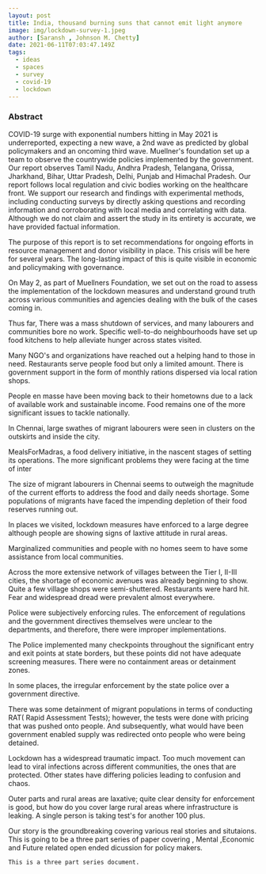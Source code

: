 ```yaml
---
layout: post
title: India, thousand burning suns that cannot emit light anymore
image: img/lockdown-survey-1.jpeg
author: [Saransh , Johnson M. Chetty]
date: 2021-06-11T07:03:47.149Z
tags:
  - ideas
  - spaces
  - survey
  - covid-19
  - lockdown
---
```


### Abstract

COVID-19 surge with exponential numbers hitting in May 2021 is underreported, expecting a new wave, a 2nd wave as predicted by global policymakers and an oncoming third wave. Muellner's foundation set up a team to observe the countrywide policies implemented by the government. Our report observes Tamil Nadu, Andhra Pradesh, Telangana, Orissa, Jharkhand, Bihar, Uttar Pradesh, Delhi, Punjab and Himachal Pradesh. Our report follows local regulation and civic bodies working on the healthcare front. We support our research and findings with experimental methods, including conducting surveys by directly asking questions and recording information and corroborating with local media and correlating with data. Although we do not claim and assert the study in its entirety is accurate, we have provided factual information. 

The purpose of this report is to set recommendations for ongoing efforts in resource management and donor visibility in place. This crisis will be here for several years. The long-lasting impact of this is quite visible in economic and policymaking with governance.

On May 2, as part of Muellners Foundation, we set out on the road to assess the implementation of the lockdown measures and understand ground truth across various communities and agencies dealing with the bulk of the cases coming in. 

Thus far, There was a mass shutdown of services, and many labourers and communities bore no work. Specific well-to-do neighbourhoods have set up food kitchens to help alleviate hunger across states visited. 

Many NGO's and organizations have reached out a helping hand to those in need. Restaurants serve people food but only a limited amount. There is government support in the form of monthly rations dispersed via local ration shops.

People en masse have been moving back to their hometowns due to a lack of available work and sustainable income.  Food remains one of the more significant issues to tackle nationally. 

In Chennai, large swathes of migrant labourers were seen in clusters on the outskirts and inside the city.

MealsForMadras, a food delivery initiative, in the nascent stages of setting its operations. The more significant problems they were facing at the time of inter

The size of migrant labourers in Chennai seems to outweigh the magnitude of the current efforts to address the food and daily needs shortage.  Some populations of migrants have faced the impending depletion of their food reserves running out. 

In places we visited, lockdown measures have enforced to a large degree although people are showing signs of laxtive attitude in rural areas. 

Marginalized communities and people with no homes seem to have some assistance from local communities.

Across the more extensive network of villages between the Tier I, II-III cities, the shortage of economic avenues was already beginning to show. Quite a few village shops were semi-shuttered. Restaurants were hard hit. Fear and widespread dread were prevalent almost everywhere. 


Police were subjectively enforcing rules. The enforcement of regulations and the government directives themselves were unclear to the departments, and therefore, there were improper implementations. 
 
The Police implemented many checkpoints throughout the significant entry and exit points at state borders, but these points did not have adequate screening measures. There were no containment areas or detainment zones.

In some places, the irregular enforcement by the state police over a government directive.

There was some detainment of migrant populations in terms of conducting RAT( Rapid Assessment Tests); however, the tests were done with pricing that was pushed onto people. And subsequently, what would have been government enabled supply was redirected onto people who were being detained. 

Lockdown has a widespread traumatic impact. Too much movement can lead to viral infections across different communities, the ones that are protected. Other states have differing policies leading to confusion and chaos. 

Outer parts and rural areas are laxative; quite clear density for enforcement is good, but how do you cover large rural areas where infrastructure is leaking. A single person is taking test's for another 100 plus.

Our story is the groundbreaking covering various real stories and situtaions. This is going to be a three part series of paper covering , Mental ,Economic and Future related open ended dicussion for policy makers.

``` 
This is a three part series document. 

```

